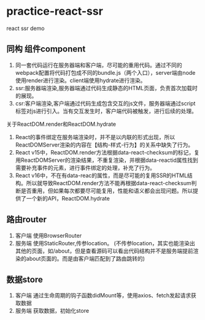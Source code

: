# practice-react-ssr
react ssr demo


同构 组件component
------------

1. 同一套代码运行在服务器端和客户端，尽可能的重用代码。通过不同的webpack配置将代码打包成不同的bundle.js（两个入口），server端由node使用render进行渲染。client端使用hydrate进行渲染。
2. ssr:服务器端渲染,服务器端通过代码生成静态的HTML页面，负责首次加载时的展现。
3. csr:客户端渲染,客户端通过代码生成包含交互的js文件，服务器端通过script标签对js进行引入。当有交互发生时，客户端代码被触发，进行后续的处理。

关于ReactDOM.render和ReactDOM.hydrate
1. React的事件绑定在服务端渲染时，并不是以内联的形式出现，所以ReactDOMServer渲染的内容在【结构-样式-行为】的关系中缺失了行为。
2. React v15中，ReactDOM.render方法根据data-react-checksum的标记，复用ReactDOMServer的渲染结果，不重复渲染，并根据data-reactid属性找到需要补充事件的元素，进行事件绑定的处理，补充了行为。
3. React v16中，不在有data-reac的属性，而是尽可能的复用SSR的HTML结构。所以就导致ReactDOM.render方法不能再根据data-react-checksum判断是否重用，但如果每次都要尽可能复用，性能和语义都会出现问题。所以提供了一个新的API，ReactDOM.hydrate

路由router
------------
1. 客户端 使用BrowserRouter
2. 服务端 使用StaticRouter,传参location。
  (不传参location，其实也能渲染出其他的页面，如/about，但是查看源码可以看出代码结构并不是服务端提前渲染的about页面的。而是由客户端匹配到了路由跳转的)

数据store
------------
1. 客户端 通过生命周期的钩子函数didMount等，使用axios、fetch发起请求获取数据
2. 服务端 获取数据，初始化store
